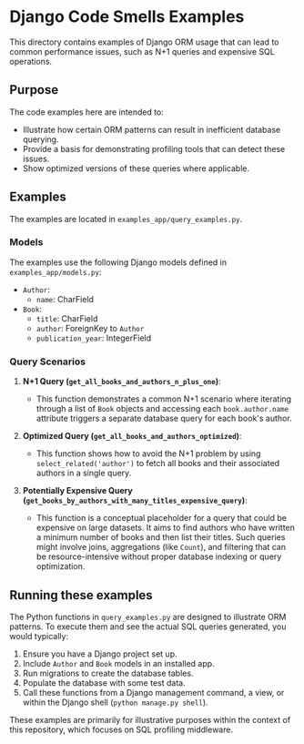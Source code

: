 # Django Code Smells Examples

This directory contains examples of Django ORM usage that can lead to common performance issues, such as N+1 queries and expensive SQL operations.

## Purpose

The code examples here are intended to:
- Illustrate how certain ORM patterns can result in inefficient database querying.
- Provide a basis for demonstrating profiling tools that can detect these issues.
- Show optimized versions of these queries where applicable.

## Examples

The examples are located in `examples_app/query_examples.py`.

### Models

The examples use the following Django models defined in `examples_app/models.py`:

- `Author`:
    - `name`: CharField
- `Book`:
    - `title`: CharField
    - `author`: ForeignKey to `Author`
    - `publication_year`: IntegerField

### Query Scenarios

1.  **N+1 Query (`get_all_books_and_authors_n_plus_one`)**:
    - This function demonstrates a common N+1 scenario where iterating through a list of `Book` objects and accessing each `book.author.name` attribute triggers a separate database query for each book's author.

2.  **Optimized Query (`get_all_books_and_authors_optimized`)**:
    - This function shows how to avoid the N+1 problem by using `select_related('author')` to fetch all books and their associated authors in a single query.

3.  **Potentially Expensive Query (`get_books_by_authors_with_many_titles_expensive_query`)**:
    - This function is a conceptual placeholder for a query that could be expensive on large datasets. It aims to find authors who have written a minimum number of books and then list their titles. Such queries might involve joins, aggregations (like `Count`), and filtering that can be resource-intensive without proper database indexing or query optimization.

## Running these examples

The Python functions in `query_examples.py` are designed to illustrate ORM patterns. To execute them and see the actual SQL queries generated, you would typically:
1.  Ensure you have a Django project set up.
2.  Include `Author` and `Book` models in an installed app.
3.  Run migrations to create the database tables.
4.  Populate the database with some test data.
5.  Call these functions from a Django management command, a view, or within the Django shell (`python manage.py shell`).

These examples are primarily for illustrative purposes within the context of this repository, which focuses on SQL profiling middleware.
